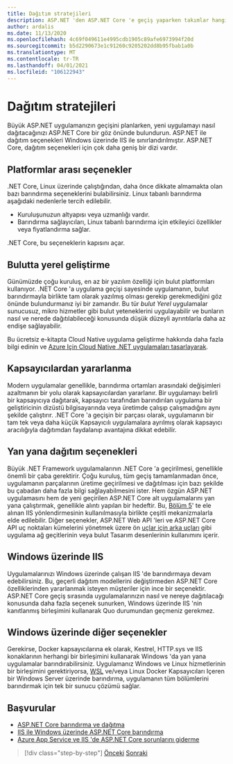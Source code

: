 ```yaml
---
title: Dağıtım stratejileri
description: ASP.NET 'den ASP.NET Core 'e geçiş yaparken takımlar hangi dağıtım stratejilerini kullanabilir? Artımlı bir geçiş, .NET Framework ve .NET Core uygulamalarının yan yana dağıtımına izin vererek sorunsuz bir son kullanıcı deneyimi sağlar mi?
author: ardalis
ms.date: 11/13/2020
ms.openlocfilehash: 4c69f049611e4995cdb1905c89afe6973994f20d
ms.sourcegitcommit: b5d2290673e1c91260c9205202dd8b95fbab1a0b
ms.translationtype: MT
ms.contentlocale: tr-TR
ms.lasthandoff: 04/01/2021
ms.locfileid: "106122943"
---
```

# <a name="deployment-strategies"></a>Dağıtım stratejileri

Büyük ASP.NET uygulamanızın geçişini planlarken, yeni uygulamayı nasıl dağıtacağınızı ASP.NET Core bir göz önünde bulundurun. ASP.NET ile dağıtım seçenekleri Windows üzerinde IIS ile sınırlandırılmıştır. ASP.NET Core, dağıtım seçenekleri için çok daha geniş bir dizi vardır.

## <a name="cross-platform-options"></a>Platformlar arası seçenekler

.NET Core, Linux üzerinde çalıştığından, daha önce dikkate almamakta olan bazı barındırma seçeneklerini bulabilirsiniz. Linux tabanlı barındırma aşağıdaki nedenlerle tercih edilebilir.

* Kuruluşunuzun altyapısı veya uzmanlığı vardır.
* Barındırma sağlayıcıları, Linux tabanlı barındırma için etkileyici özellikler veya fiyatlandırma sağlar.

.NET Core, bu seçeneklerin kapısını açar.

## <a name="cloud-native-development"></a>Bulutta yerel geliştirme

Günümüzde çoğu kuruluş, en az bir yazılım özelliği için bulut platformları kullanıyor. .NET Core 'a uygulama geçişi sayesinde uygulamanın, bulut barındırmayla birlikte tam olarak yazılmış olması gerekip gerekmediğini göz önünde bulundurmanız iyi bir zamandır. Bu tür *bulut Yerel* uygulamalar sunucusuz, mikro hizmetler gibi bulut yeteneklerini uygulayabilir ve bunların nasıl ve nerede dağıtılabileceği konusunda düşük düzeyli ayrıntılarla daha az endişe sağlayabilir.

Bu ücretsiz e-kitapta Cloud Native uygulama geliştirme hakkında daha fazla bilgi edinin ve [Azure Için Cloud Native .NET uygulamaları tasarlayarak](../cloud-native/index.md).

## <a name="leverage-containers"></a>Kapsayıcılardan yararlanma

Modern uygulamalar genellikle, barındırma ortamları arasındaki değişimleri azaltmanın bir yolu olarak kapsayıcılardan yararlanır. Bir uygulamayı belirli bir kapsayıcıya dağıtarak, kapsayıcı tarafından barındırılan uygulama bir geliştiricinin dizüstü bilgisayarında veya üretimde çalışıp çalışmadığını aynı şekilde çalıştırır. .NET Core 'a geçişin bir parçası olarak, uygulamanın bir tam tek veya daha küçük Kapsayıcılı uygulamalara ayrılmış olarak kapsayıcı aracılığıyla dağıtımdan faydalanıp avantajına dikkat edebilir.

## <a name="side-by-side-deployment-options"></a>Yan yana dağıtım seçenekleri

Büyük .NET Framework uygulamalarının .NET Core 'a geçirilmesi, genellikle önemli bir çaba gerektirir. Çoğu kuruluş, tüm geçiş tamamlanmadan önce, uygulamanın parçalarının üretime geçirilmesi ve dağıtılması için bazı şekilde bu çabadan daha fazla bilgi sağlayabilmesini ister. Hem özgün ASP.NET uygulamasını hem de yeni geçirilen ASP.NET Core alt uygulamalarını yan yana çalıştırmak, genellikle alıntı yapılan bir hedeftir. Bu, [Bölüm 5](deployment-scenarios.md)' te ele alınan IIS yönlendirmesinin kullanılmasıyla birlikte çeşitli mekanizmalarla elde edilebilir. Diğer seçenekler, ASP.NET Web API 'leri ve ASP.NET Core API uç noktaları kümelerini yönetmek üzere ön [uçlar için arka uçları](/azure/architecture/patterns/backends-for-frontends) gibi uygulama ağ geçitlerinin veya bulut Tasarım desenlerinin kullanımını içerir.

## <a name="iis-on-windows"></a>Windows üzerinde IIS

Uygulamalarınızı Windows üzerinde çalışan IIS 'de barındırmaya devam edebilirsiniz. Bu, geçerli dağıtım modellerini değiştirmeden ASP.NET Core özelliklerinden yararlanmak isteyen müşteriler için ince bir seçenektir. ASP.NET Core geçiş sırasında uygulamalarınızın nasıl ve nereye dağıtılacağı konusunda daha fazla seçenek sunurken, Windows üzerinde IIS 'nin kanıtlanmış birleşimini kullanarak Quo durumundan geçmeniz gerekmez.

## <a name="other-options-on-windows"></a>Windows üzerinde diğer seçenekler

Gerekirse, Docker kapsayıcılarına ek olarak, Kestrel, HTTP.sys ve IIS konaklarının herhangi bir birleşimini kullanarak Windows 'da yan yana uygulamalar barındırabilirsiniz. Uygulamanız Windows ve Linux hizmetlerinin bir birleşimini gerektiriyorsa, [WSL](/windows/wsl/about) ve/veya Linux Docker Kapsayıcıları Içeren bir Windows Server üzerinde barındırma, uygulamanın tüm bölümlerini barındırmak için tek bir sunucu çözümü sağlar.

## <a name="references"></a>Başvurular

- [ASP.NET Core barındırma ve dağıtma](/aspnet/core/host-and-deploy/)
- [IIS ile Windows üzerinde ASP.NET Core barındırma](/aspnet/core/host-and-deploy/iis/)
- [Azure App Service ve IIS 'de ASP.NET Core sorunlarını giderme](/aspnet/core/test/troubleshoot-azure-iis)

>[!div class="step-by-step"]
>[Önceki](migrate-web-forms.md) 
> [Sonraki](additional-migration-resources.md)
